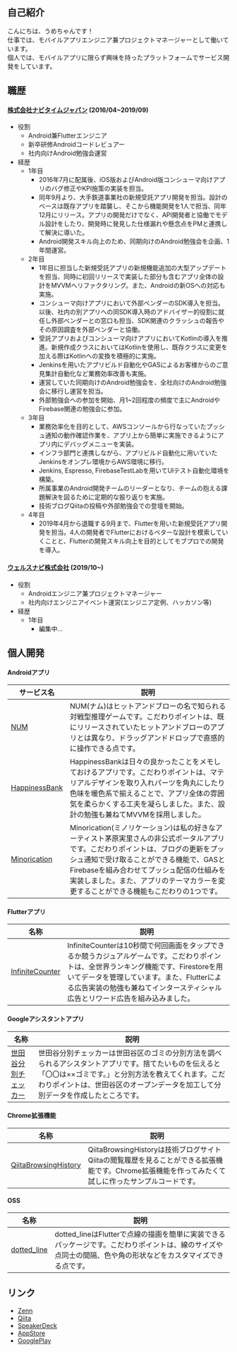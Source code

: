 ## 自己紹介

こんにちは、うめちゃんです！  
仕事では、モバイルアプリエンジニア兼プロジェクトマネージャーとして働いています。  
個人では、モバイルアプリに限らず興味を持ったプラットフォームでサービス開発をしています。


## 職歴

#### [株式会社ナビタイムジャパン](http://www.navitime.co.jp) (2016/04~2019/09)

- 役割
    - Android兼Flutterエンジニア
    - 新卒研修Androidコードレビュアー
    - 社内向けAndroid勉強会運営
- 経歴
    - 1年目
        - 2016年7月に配属後、iOS版およびAndroid版コンシューマ向けアプリのバグ修正やKPI施策の実装を担当。
        - 同年9月より、大手鉄道事業社の新規受託アプリ開発を担当。設計のベースは既存アプリを踏襲し、そこから機能開発を1人で担当、同年12月にリリース。アプリの開発だけでなく、API開発者と協働でモデル設計をしたり、開発時に発見した仕様漏れや懸念点をPMと連携して解決に導いた。
        - Android開発スキル向上のため、同期向けのAndroid勉強会を企画、1年間運営。
    - 2年目
        - 1年目に担当した新規受託アプリの新規機能追加の大型アップデートを担当、同時に初回リリースで実装した部分も含むアプリ全体の設計をMVVMへリファクタリング。また、Androidの新OSへの対応も実施。
        - コンシューマ向けアプリにおいて外部ベンダーのSDK導入を担当。以後、社内の別アプリへの同SDK導入時のアドバイザー的役割に就任し外部ベンダーとの窓口も担当、SDK関連のクラッシュの報告やその原因調査を外部ベンダーと協働。
        - 受託アプリおよびコンシューマ向けアプリにおいてKotlinの導入を推進。新規作成クラスにおいてはKotlinを使用し、既存クラスに変更を加える際はKotlinへの変換を積極的に実施。
        - Jenkinsを用いたアプリビルド自動化やGASによるお客様からのご意見集計自動化など業務効率改善も実施。
        - 運営していた同期向けのAndroid勉強会を、全社向けのAndroid勉強会に移行し運営を担当。
        - 外部勉強会への参加を開始、月1~2回程度の頻度で主にAndroidやFirebase関連の勉強会に参加。
    - 3年目
        - 業務効率化を目的として、AWSコンソールから行なっていたプッシュ通知の動作確認作業を、アプリ上から簡単に実施できるようにアプリ内にデバッグメニューを実装。
        - インフラ部門と連携しながら、アプリビルド自動化に用いていたJenkinsをオンプレ環境からAWS環境に移行。
        - Jenkins, Espresso, FirebaseTestLabを用いてUIテスト自動化環境を構築。
        - 所属事業のAndroid開発チームのリーダーとなり、チームの抱える課題解決を図るために定期的な振り返りを実施。
        - 技術ブログQiitaの投稿や外部勉強会での登壇を開始。
    - 4年目
        - 2019年4月から退職する9月まで、Flutterを用いた新規受託アプリ開発を担当。4人の開発者でFlutterにおけるベターな設計を模索していくことと、Flutterの開発スキル向上を目的としてモブプロでの開発を導入。

#### [ウェルスナビ株式会社](https://www.wealthnavi.com/) (2019/10~)

- 役割
    - Androidエンジニア兼プロジェクトマネージャー
    - 社内向けエンジニアイベント運営(エンジニア定例、ハッカソン等)
- 経歴
    - 1年目
        - 編集中...


## 個人開発

#### Androidアプリ

|サービス名|説明|
|-|-|
|[NUM](https://play.google.com/store/apps/details?id=jp.co.hitandblow)|NUM(ナム)はヒットアンドブローの名で知られる対戦型推理ゲームです。こだわりポイントは、既にリリースされていたヒットアンドブローのアプリとは異なり、ドラッグアンドドロップで直感的に操作できる点です。|
|[HappinessBank](https://play.google.com/store/apps/details?id=com.umehika.happinessbank)|HappinessBankは日々の良かったことをメモしておけるアプリです。こだわりポイントは、マテリアルデザインを取り入れパーツを角丸にしたり色味を暖色系で揃えることで、アプリ全体の雰囲気を柔らかくする工夫を凝らしました。また、設計の勉強も兼ねてMVVMを採用しました。|
|[Minorication](https://play.google.com/store/apps/details?id=com.umehika.minorication&hl=ja)|Minorication(ミノリケーション)は私の好きなアーティスト茅原実里さんの非公式ポータルアプリです。こだわりポイントは、ブログの更新をプッシュ通知で受け取ることができる機能で、GASとFirebaseを組み合わせてプッシュ配信の仕組みを実装しました。また、アプリのテーマカラーを変更することができる機能もこだわりの1つです。|

#### Flutterアプリ

|名称|説明|
|-|-|
|[InfiniteCounter](https://infinitecounter.page.link/app)|InfiniteCounterは10秒間で何回画面をタップできるか競うカジュアルゲームです。こだわりポイントは、全世界ランキング機能です、Firestoreを用いてデータを管理しています。また、Flutterによる広告実装の勉強も兼ねてインタースティシャル広告とリワード広告を組み込みました。|

#### Googleアシスタントアプリ

|名称|説明|
|-|-|
|[世田谷分別チェッカー](https://assistant.google.com/services/a/uid/000000a2cf132b63)|世田谷分別チェッカーは世田谷区のゴミの分別方法を調べられるアシスタントアプリです。捨てたいものを伝えると「〇〇は××ゴミです。」と分別方法を教えてくれます。こだわりポイントは、世田谷区のオープンデータを加工して分別データを作成したところです。|

#### Chrome拡張機能

|名称|説明|
|-|-|
|[QiitaBrowsingHistory](https://github.com/umechanhika/qiita-browsing-history)|QiitaBrowsingHistoryは技術ブログサイトQiitaの閲覧履歴を見ることができる拡張機能です。Chrome拡張機能を作ってみたくて試しに作ったサンプルコードです。|

#### OSS

|名称|説明|
|-|-|
|[dotted_line](https://github.com/umechanhika/dotted_line)|dotted_lineはFlutterで点線の描画を簡単に実装できるパッケージです。こだわりポイントは、線のサイズや点同士の間隔、色や角の形状などをカスタマイズできる点です。|
  

## リンク

- [Zenn](https://zenn.dev/umechanhika)
- [Qiita](https://qiita.com/umechanhika)
- [SpeakerDeck](https://speakerdeck.com/umechanhika)
- [AppStore](https://apps.apple.com/us/developer/hikaru-umetsu/id1476958792)
- [GooglePlay](https://play.google.com/store/apps/dev?id=5250267109563010314)
